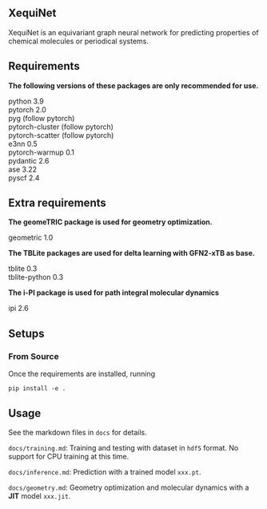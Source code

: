 ## XequiNet
XequiNet is an equivariant graph neural network for predicting properties of chemical molecules or periodical systems.

## Requirements
**The following versions of these packages are only recommended for use.**

python 3.9<br>
pytorch 2.0<br>
pyg (follow pytorch)<br>
pytorch-cluster (follow pytorch)<br>
pytorch-scatter (follow pytorch)<br>
e3nn 0.5<br>
pytorch-warmup 0.1<br>
pydantic 2.6<br>
ase 3.22<br>
pyscf 2.4

## Extra requirements

**The geomeTRIC package is used for geometry optimization.**

geometric 1.0

**The TBLite packages are used for delta learning with GFN2-xTB as base.**

tblite 0.3<br>
tblite-python 0.3

**The i-PI package is used for path integral molecular dynamics**

ipi 2.6

## Setups
### From Source
Once the requirements are installed, running
```
pip install -e .
```

## Usage
See the markdown files in `docs` for details.

`docs/training.md`: Training and testing with dataset in `hdf5` format. No support for CPU training at this time.

`docs/inference.md`: Prediction with a trained model `xxx.pt`.

`docs/geometry.md`: Geometry optimization and molecular dynamics with a **JIT** model `xxx.jit`.
